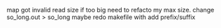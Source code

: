 map got invalid read size if too big need to refacto my max size.
change so_long.out > so_long
maybe redo makefile with add prefix/suffix
